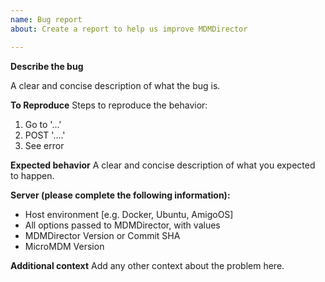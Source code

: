 ```yaml
---
name: Bug report
about: Create a report to help us improve MDMDirector

---
```


**Describe the bug**

A clear and concise description of what the bug is.

**To Reproduce**
Steps to reproduce the behavior:

1. Go to '...'
2. POST '....'
3. See error

**Expected behavior**
A clear and concise description of what you expected to happen.

**Server (please complete the following information):**

- Host environment [e.g. Docker, Ubuntu, AmigoOS]
- All options passed to MDMDirector, with values
- MDMDirector Version or Commit SHA
- MicroMDM Version

**Additional context**
Add any other context about the problem here.
